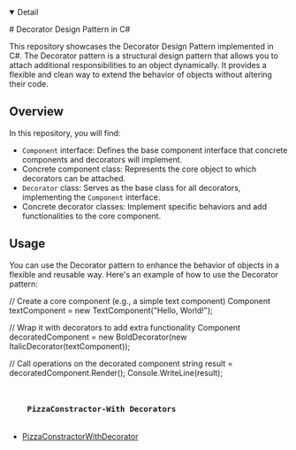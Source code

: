 
<details open>
  <summary>Detail</summary>

  <p># Decorator Design Pattern in C#

This repository showcases the Decorator Design Pattern implemented in C#. The Decorator pattern is a structural design pattern that allows you to attach additional responsibilities to an object dynamically. It provides a flexible and clean way to extend the behavior of objects without altering their code.

## Overview

In this repository, you will find:

- `Component` interface: Defines the base component interface that concrete components and decorators will implement.
- Concrete component class: Represents the core object to which decorators can be attached.
- `Decorator` class: Serves as the base class for all decorators, implementing the `Component` interface.
- Concrete decorator classes: Implement specific behaviors and add functionalities to the core component.

## Usage

You can use the Decorator pattern to enhance the behavior of objects in a flexible and reusable way. Here's an example of how to use the Decorator pattern:


// Create a core component (e.g., a simple text component)
Component textComponent = new TextComponent("Hello, World!");

// Wrap it with decorators to add extra functionality
Component decoratedComponent = new BoldDecorator(new ItalicDecorator(textComponent));

// Call operations on the decorated component
string result = decoratedComponent.Render();
Console.WriteLine(result);
</p>

  
  <ul dir="auto">
    <pre> <h4> PizzaConstractor-With Decorators </h4></pre>
    <li><a href="https://github.com/EfremMic/Decorators/tree/PizzaConstractorWithDecorators/PizzaConstractor">PizzaConstractorWithDecorator</a></li>
  </ul>
</details>
